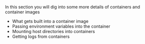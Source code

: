 In this section you will dig into some more details of containers and container images

- What gets built into a container image
- Passing environment variables into the container
- Mounting host directories into containers
- Getting logs from containers